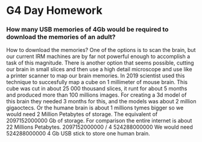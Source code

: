 # G4 Day Homework
### How many USB memories of 4Gb would be required to download the memories of an adult?

How to download the memories? One of the options is to scan the brain, but our current IRM machines are by far not powerful enough to accomplish a task of this magnitude. There is another option 
that seems possible, cutting our brain in small slices and then use a high detail microscope and use like a printer scanner to map our brain memories. In 2019 scientist used this technique to 
succesfully map a cube on 1 millimeter of mouse brain.
This cube was cut in about 25 000 thousand slices, it runt for about 5 months and produced more than 100 millions images. For creating a 3d model of this brain they needed 3 months for this, and the 
models was about 2 million gigaoctecs.
Or the humane brain is about 1 millions tymes bigger so we would need 2 Million Petabytes of storage. The equivalent of 2097152000000 Gb of storage. For comparison the entire internet is about 22 
Millions Petabytes.
2097152000000 / 4
524288000000
We would need 524288000000 4 Gb USB stick to store one human brain.
